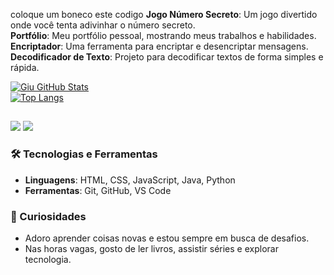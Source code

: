 coloque um boneco este codigo **Jogo Número Secreto**: Um jogo divertido onde você tenta adivinhar o número secreto.  
**Portfólio**: Meu portfólio pessoal, mostrando meus trabalhos e habilidades.  
**Encriptador**: Uma ferramenta para encriptar e desencriptar mensagens.  
**Decodificador de Texto**: Projeto para decodificar textos de forma simples e rápida.  

[![Giu GitHub Stats](https://github-readme-stats.vercel.app/api?username=jose0891&theme=radical)](https://github.com/jose0891)  
[![Top Langs](https://github-readme-stats.vercel.app/api/top-langs/?username=jose0891&show_icons=true&theme=radical)](https://github.com/jose0891)  

##  

<div>
  <a href="mailto:seu-email-aqui@gmail.com"><img src="https://img.shields.io/badge/-Gmail-%23333?style=for-the-badge&logo=gmail&logoColor=white" target="_blank"></a>
  <a href="https://www.linkedin.com/in/seu-perfil-aqui" target="_blank"><img src="https://img.shields.io/badge/-LinkedIn-%230077B5?style=for-the-badge&logo=linkedin&logoColor=white" target="_blank"></a>
</div>

### 🛠️ Tecnologias e Ferramentas

- **Linguagens**: HTML, CSS, JavaScript, Java, Python  
- **Ferramentas**: Git, GitHub, VS Code  

### 🌟 Curiosidades

- Adoro aprender coisas novas e estou sempre em busca de desafios.  
- Nas horas vagas, gosto de ler livros, assistir séries e explorar tecnologia.
